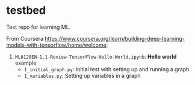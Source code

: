 # testbed
Test repo for learning ML.

From Coursera https://www.coursera.org/learn/building-deep-learning-models-with-tensorflow/home/welcome:

1. `ML0120EN-1.1-Review-TensorFlow-Hello-World.ipynb`: **Hello world** example
   * `1_initial_graph.py`: Initial test with setting up and running a graph
   * `1_variables.py`: Setting up variables in a graph

